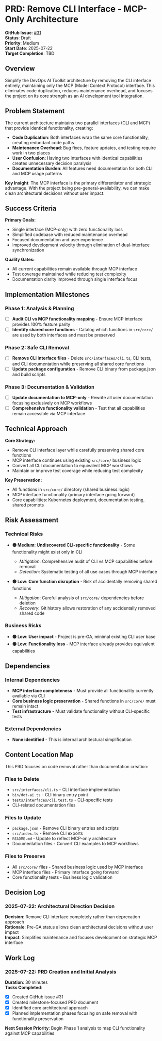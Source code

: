 # PRD: Remove CLI Interface - MCP-Only Architecture

**GitHub Issue**: [#31](https://github.com/vfarcic/dot-ai/issues/31)  
**Status**: Draft  
**Priority**: Medium  
**Start Date**: 2025-07-22  
**Target Completion**: TBD  

## Overview

Simplify the DevOps AI Toolkit architecture by removing the CLI interface entirely, maintaining only the MCP (Model Context Protocol) interface. This eliminates code duplication, reduces maintenance overhead, and focuses the project on its core strength as an AI development tool integration.

## Problem Statement

The current architecture maintains two parallel interfaces (CLI and MCP) that provide identical functionality, creating:

- **Code Duplication**: Both interfaces wrap the same core functionality, creating redundant code paths
- **Maintenance Overhead**: Bug fixes, feature updates, and testing require work in two places
- **User Confusion**: Having two interfaces with identical capabilities creates unnecessary decision paralysis
- **Documentation Burden**: All features need documentation for both CLI and MCP usage patterns

**Key Insight**: The MCP interface is the primary differentiator and strategic advantage. With the project being pre-general-availability, we can make clean architectural decisions without user impact.

## Success Criteria

**Primary Goals:**
- Single interface (MCP-only) with zero functionality loss
- Simplified codebase with reduced maintenance overhead
- Focused documentation and user experience
- Improved development velocity through elimination of dual-interface synchronization

**Quality Gates:**
- All current capabilities remain available through MCP interface
- Test coverage maintained while reducing test complexity
- Documentation clarity improved through single interface focus

## Implementation Milestones

### Phase 1: Analysis & Planning
- [ ] **Audit CLI vs MCP functionality mapping** - Ensure MCP interface provides 100% feature parity
- [ ] **Identify shared core functions** - Catalog which functions in `src/core/` are used by both interfaces and must be preserved

### Phase 2: Safe CLI Removal  
- [ ] **Remove CLI interface files** - Delete `src/interfaces/cli.ts`, CLI tests, and CLI documentation while preserving all shared core functions
- [ ] **Update package configuration** - Remove CLI binary from package.json and build scripts

### Phase 3: Documentation & Validation
- [ ] **Update documentation to MCP-only** - Rewrite all user documentation focusing exclusively on MCP workflows
- [ ] **Comprehensive functionality validation** - Test that all capabilities remain accessible via MCP interface

## Technical Approach

**Core Strategy:**
- Remove CLI interface layer while carefully preserving shared core functions
- MCP interface continues using existing `src/core/` business logic
- Convert all CLI documentation to equivalent MCP workflows
- Maintain or improve test coverage while reducing test complexity

**Key Preservation:**
- All functions in `src/core/` directory (shared business logic)
- MCP interface functionality (primary interface going forward)
- Core capabilities: Kubernetes deployment, documentation testing, shared prompts

## Risk Assessment

### Technical Risks
- **🟡 Medium: Undiscovered CLI-specific functionality** - Some functionality might exist only in CLI
  - *Mitigation*: Comprehensive audit of CLI vs MCP capabilities before removal
  - *Detection*: Systematic testing of all use cases through MCP interface

- **🟢 Low: Core function disruption** - Risk of accidentally removing shared functions
  - *Mitigation*: Careful analysis of `src/core/` dependencies before deletion
  - *Recovery*: Git history allows restoration of any accidentally removed shared code

### Business Risks
- **🟢 Low: User impact** - Project is pre-GA, minimal existing CLI user base
- **🟢 Low: Functionality loss** - MCP interface already provides equivalent capabilities

## Dependencies

### Internal Dependencies
- **MCP interface completeness** - Must provide all functionality currently available via CLI
- **Core business logic preservation** - Shared functions in `src/core/` must remain intact
- **Test infrastructure** - Must validate functionality without CLI-specific tests

### External Dependencies
- **None identified** - This is internal architectural simplification

## Content Location Map

This PRD focuses on code removal rather than documentation creation:

### Files to Delete
- `src/interfaces/cli.ts` - CLI interface implementation
- `bin/dot-ai.ts` - CLI binary entry point  
- `tests/interfaces/cli.test.ts` - CLI-specific tests
- CLI-related documentation files

### Files to Update
- `package.json` - Remove CLI binary entries and scripts
- `src/index.ts` - Remove CLI exports
- `README.md` - Update to reflect MCP-only architecture
- Documentation files - Convert CLI examples to MCP workflows

### Files to Preserve
- All `src/core/` files - Shared business logic used by MCP interface
- MCP interface files - Primary interface going forward
- Core functionality tests - Business logic validation

## Decision Log

### 2025-07-22: Architectural Direction Decision
**Decision**: Remove CLI interface completely rather than deprecation approach  
**Rationale**: Pre-GA status allows clean architectural decisions without user impact  
**Impact**: Simplifies maintenance and focuses development on strategic MCP interface  

## Work Log

### 2025-07-22: PRD Creation and Initial Analysis
**Duration**: 30 minutes  
**Tasks Completed**:
- [x] Created GitHub issue #31
- [x] Created milestone-focused PRD document
- [x] Identified core architectural approach
- [x] Planned implementation phases focusing on safe removal with functionality preservation

**Next Session Priority**: Begin Phase 1 analysis to map CLI functionality against MCP capabilities